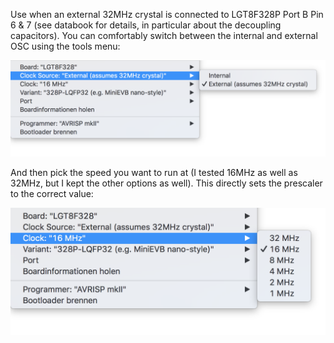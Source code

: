 Use when an external 32MHz crystal is connected to LGT8F328P Port B Pin 6 & 7 (see databook for details, in particular about the decoupling capacitors). You can comfortably switch between the internal and external OSC using the tools menu:

<img width="704" alt="image" src="./clock-source.png">

And then pick the speed you want to run at (I tested 16MHz as well as 32MHz, but I kept the other options as well). This directly sets the prescaler to the correct value:

<img width="539" alt="image" src="./clock.png">
